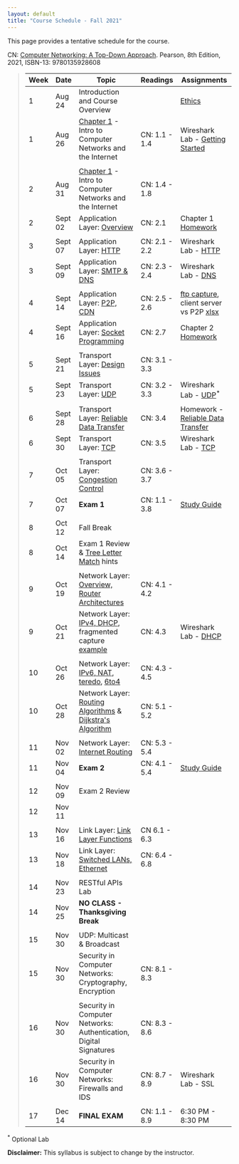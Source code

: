 ```yaml
---
layout: default
title: "Course Schedule - Fall 2021"
---
```


This page provides a tentative schedule for the course.

CN: [Computer Networking: A Top-Down Approach](https://www.pearson.com/us/higher-education/program/Kurose-Pearson-e-Text-Computer-Networking-Access-Card-8th-Edition/PGM2877610.html). Pearson, 8th Edition, 2021, ISBN-13: 9780135928608


>  Week    | Date     | Topic        | Readings   | Assignments                                  
> -------- | -------- | ------------ | ---------- | -------------------------------------
> 1 | Aug 24 | Introduction and Course Overview | | [Ethics](../assign/assignment01.html)
> 1 | Aug 26 | [Chapter 1](slides/chapter_1.pdf) - Intro to Computer Networks and the Internet | CN: 1.1 - 1.4 | Wireshark Lab - [Getting Started](../labs/files/Wireshark_Intro_v8.1.pdf)
> | | | |
> 2  | Aug 31 | [Chapter 1](slides/chapter_1.pdf) - Intro to Computer Networks and the Internet | CN: 1.4 - 1.8 |
> 2  | Sept 02 | Application Layer: [Overview](slides/chapter_2.pdf) | CN: 2.1 | Chapter 1 [Homework](../assign/homework1.html)
> | | | |
> 3  | Sept 07 | Application Layer: [HTTP](slides/chapter_2.pdf) | CN: 2.1 - 2.2 | Wireshark Lab - [HTTP](../labs/files/Wireshark_HTTP_v8.1.pdf)
> 3  | Sept 09 | Application Layer: [SMTP & DNS](slides/chapter_2.pdf) | CN: 2.3 - 2.4 | Wireshark Lab - [DNS](../labs/files/Wireshark_DNS_v8.1.pdf)
> | | | |
> 4  | Sept 14 | Application Layer: [P2P, CDN](slides/chapter_2.pdf) | CN: 2.5 - 2.6 | [ftp capture](files/ftp.pcapng), client server vs P2P [xlsx](files/cs_vs_p2p.xlsx)
> 4  | Sept 16 | Application Layer: [Socket Programming](slides/chapter_2.pdf) | CN: 2.7 | Chapter 2 [Homework](../assign/homework2.html)
> | | | |
> 5  | Sept 21 | Transport Layer: [Design Issues](slides/chapter_3.pdf) | CN: 3.1 - 3.3 |
> 5  | Sept 23 | Transport Layer: [UDP](slides/chapter_3.pdf) | CN: 3.2 - 3.3 | Wireshark Lab - [UDP](../labs/files/Wireshark_UDP_v8.1.pdf)<sup>*</sup>
> | | |
> 6  | Sept 28 | Transport Layer: [Reliable Data Transfer](slides/chapter_3.pdf) | CN: 3.4 | Homework - [Reliable Data Transfer](../labs/rdt.html)
> 6  | Sept 30 | Transport Layer: [TCP](slides/chapter_3.pdf) | CN: 3.5 | Wireshark Lab - [TCP](../labs/files/Wireshark_TCP_v8.1.pdf)
> | | | |
> 7  | Oct 05 | Transport Layer: [Congestion Control](slides/chapter_3.pdf) | CN: 3.6 - 3.7 |  
> 7  | Oct 07 | **Exam 1** | CN: 1.1 - 3.8 | [Study Guide](../exams/exam1_study_guide.html)
> | | | |
> 8  | Oct 12 | Fall Break |
> 8  | Oct 14 | Exam 1 Review & [Tree Letter Match](../labs/tlm.html) hints
> | | | |
> 9  | Oct 19 | Network Layer: [Overview, Router Architectures](slides/chapter_4.pdf) | CN: 4.1 - 4.2 |
> 9  | Oct 21 | Network Layer: [IPv4, DHCP](slides/chapter_4.pdf), fragmented capture [example](files\mtu.pcapng) | CN: 4.3 | Wireshark Lab - [DHCP](../labs/files/Wireshark_DHCP_v8.1.pdf)
> | | | |
> 10  | Oct 26 | Network Layer: [IPv6, NAT](slides/chapter_4.pdf), [teredo](files\teredo.pcap), [6to4](files\6to4.pcap) | CN: 4.3 - 4.5 |
> 10 | Oct 28 | Network Layer: [Routing Algorithms](slides/chapter_5.pdf) & [Dijkstra's Algorithm](slides/dijkstra_algorithm.pdf) | CN: 5.1 - 5.2 |
> | | | |
> 11 | Nov 02 | Network Layer: [Internet Routing](slides/chapter_5.pdf) | CN: 5.3 - 5.4 |
> 11 | Nov 04 | **Exam 2** | CN: 4.1 - 5.4 | [Study Guide](../exams/exam2_study_guide.html)
> | | | |
> 12 | Nov 09 | Exam 2 Review | |
> 12 | Nov 11 | 
> | | | |
> 13 | Nov 16 | Link Layer: [Link Layer Functions](slides/chapter_6.pdf) | CN 6.1 - 6.3 |
> 13 | Nov 18 | Link Layer: [Switched LANs, Ethernet](slides/chapter_6.pdf) | CN: 6.4 - 6.8 |
> | | | |
> 14 | Nov 23 |  RESTful APIs Lab |
> 14 | Nov 25 | **NO CLASS - Thanksgiving Break**
> | | | |
> 15 | Nov 30 | UDP: Multicast & Broadcast | |
> 15 | Nov 30 | Security in Computer Networks: Cryptography, Encryption | CN: 8.1 - 8.3 |
> | | | |
> 16 | Nov 30 | Security in Computer Networks: Authentication, Digital Signatures | CN: 8.3 - 8.6 |
> 16 | Nov 30 | Security in Computer Networks: Firewalls and IDS | CN: 8.7 - 8.9 | Wireshark Lab - SSL
> | | | |
> 17 | Dec 14 | **FINAL EXAM** | CN: 1.1 - 8.9 | 6:30 PM - 8:30 PM

<sup>*</sup> Optional Lab

**Disclaimer:** This syllabus is subject to change by the instructor.

